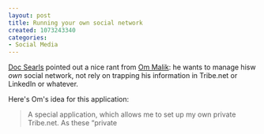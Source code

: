 ```yaml
--- 
layout: post
title: Running your own social network
created: 1073243340
categories: 
- Social Media
---
```

<p><a href="http://doc.weblogs.com/2003/12/31#socialNotworking">Doc Searls</a> pointed out a nice rant from <a href="http://gigaom.com/archives/2003/12/my_network_my_way.html">Om Malik</a>: he wants to manage hisw <em>own</em> social network, not rely on trapping his information in Tribe.net or LinkedIn or whatever.</p>

<p>Here's Om's idea for this application:</p>
<blockquote>
A special application, which allows me to set up my own private Tribe.net. As these “private

